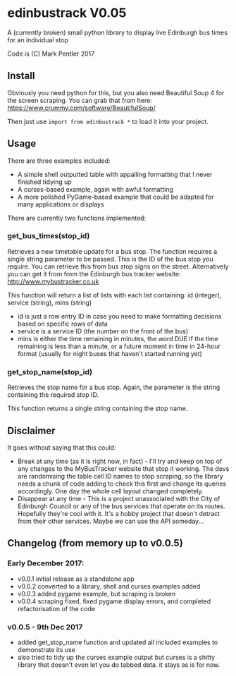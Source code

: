 # edinbustrack V0.05
A (currently broken) small python library to display live Edinburgh bus times for an individual stop

Code is (C) Mark Pentler 2017

## Install

Obviously you need python for this, but you also need Beautiful Soup 4 for the screen scraping. You can grab that from here:
https://www.crummy.com/software/BeautifulSoup/

Then just use `import from edinbustrack *` to load it into your project.

## Usage

There are three examples included:
* A simple shell outputted table with appalling formatting that I never finished tidying up
* A curses-based example, again with awful formatting
* A more polished PyGame-based example that could be adapted for many applications or displays

There are currently two functions implemented: 
### get_bus_times(stop_id)

Retrieves a new timetable update for a bus stop. The function requires a single string parameter to be passed. This is the ID of the bus stop you require. You can retrieve this from bus stop signs on the street. Alternatively you can get it from from the Edinburgh bus tracker website:
http://www.mybustracker.co.uk

This function will return a list of lists with each list containing: id (integer), service (string), mins (string)
* id is just a row entry ID in case you need to make formatting decisions based on specific rows of data
* service is a service ID (the number on the front of the bus)
* mins is either the time remaining in minutes, the word DUE if the time remaining is less than a minute, or a future moment in time in 24-hour format (usually for night buses that haven't started running yet)

### get_stop_name(stop_id)

Retrieves the stop name for a bus stop. Again, the parameter is the string containing the required stop ID.

This function returns a single string containing the stop name.

## Disclaimer

It goes without saying that this could:

* Break at any time (as it is right now, in fact) - I'll try and keep on top of any changes to the MyBusTracker website that stop it working. The devs are randomising the table cell ID names to stop scraping, so the library needs a chunk of code adding to check this first and change its queries accordingly. One day the whole cell layout changed completely.
* Disappear at any time - This is a project unassociated with the City of Edinburgh Council or any of the bus services that operate on its routes. Hopefully they're cool with it. It's a hobby project that doesn't detract from their other services. Maybe we can use the API someday...

## Changelog (from memory up to v0.0.5)

### Early December 2017:
- v0.0.1 initial release as a standalone app
- v0.0.2 converted to a library, shell and curses examples added
- v0.0.3 added pygame example, but scraping is broken
- v0.0.4 scraping fixed, fixed pygame display errors, and completed refactorisation of the code

### v0.0.5 - 9th Dec 2017
- added get_stop_name function and updated all included examples to demonstrate its use
- also tried to tidy up the curses example output but curses is a shitty library that doesn't even let you do tabbed data. it stays as is for now.
